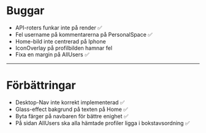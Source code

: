 # Buggar

-   API-roters funkar inte på render ✅
-   Fel username på kommentarerna på PersonalSpace ✅
-   Home-bild inte centrerad på Iphone
-   IconOverlay på profilbilden hamnar fel
-   Fixa en margin på AllUsers ✅

---

# Förbättringar

-   Desktop-Nav inte korrekt implementerad ✅
-   Glass-effect bakgrund på texten på Home ✅
-   Byta färger på navbaren för bättre enighet ✅
-   På sidan AllUsers ska alla hämtade profiler ligga i bokstavsordning ✅
